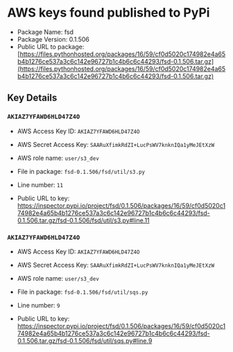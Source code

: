 # AWS keys found published to PyPi

* Package Name: fsd
* Package Version: 0.1.506
* Public URL to package: [https://files.pythonhosted.org/packages/16/59/cf0d5020c174982e4a65b4b1276ce537a3c6c142e96727b1c4b6c6c44293/fsd-0.1.506.tar.gz](https://files.pythonhosted.org/packages/16/59/cf0d5020c174982e4a65b4b1276ce537a3c6c142e96727b1c4b6c6c44293/fsd-0.1.506.tar.gz)

## Key Details

### `AKIAZ7YFAWD6HLD47Z4O`

* AWS Access Key ID: `AKIAZ7YFAWD6HLD47Z4O`
* AWS Secret Access Key: `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` 
* AWS role name: `user/s3_dev`
* File in package: `fsd-0.1.506/fsd/util/s3.py`
* Line number: `11`

* Public URL to key: https://inspector.pypi.io/project/fsd/0.1.506/packages/16/59/cf0d5020c174982e4a65b4b1276ce537a3c6c142e96727b1c4b6c6c44293/fsd-0.1.506.tar.gz/fsd-0.1.506/fsd/util/s3.py#line.11



### `AKIAZ7YFAWD6HLD47Z4O`

* AWS Access Key ID: `AKIAZ7YFAWD6HLD47Z4O`
* AWS Secret Access Key: `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` 
* AWS role name: `user/s3_dev`
* File in package: `fsd-0.1.506/fsd/util/sqs.py`
* Line number: `9`

* Public URL to key: https://inspector.pypi.io/project/fsd/0.1.506/packages/16/59/cf0d5020c174982e4a65b4b1276ce537a3c6c142e96727b1c4b6c6c44293/fsd-0.1.506.tar.gz/fsd-0.1.506/fsd/util/sqs.py#line.9


